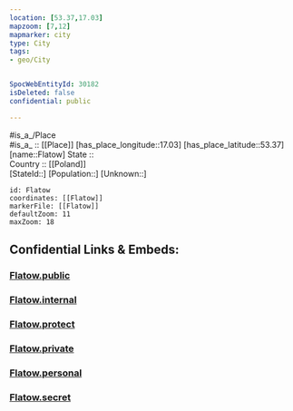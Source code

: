 ```yaml
---
location: [53.37,17.03] 
mapzoom: [7,12] 
mapmarker: city 
type: City
tags:
- geo/City


SpocWebEntityId: 30182
isDeleted: false
confidential: public

---
```

#is_a_/Place  
#is_a_ :: [[Place]] 
[has_place_longitude::17.03] 
[has_place_latitude::53.37] 
[name::Flatow] 
State ::  
Country :: [[Poland]]  
[StateId::] 
[Population::] 
[Unknown::] 


```leaflet
id: Flatow
coordinates: [[Flatow]] 
markerFile: [[Flatow]] 
defaultZoom: 11 
maxZoom: 18
```


## Confidential Links & Embeds: 

### [Flatow.public](/_public/\Earth\Continent\Europe\Europe~East\Poland\Provinces~Poland\Greater_Poland\CityFlatow.public.md) 

### [Flatow.internal](/_internal/\Earth\Continent\Europe\Europe~East\Poland\Provinces~Poland\Greater_Poland\CityFlatow.internal.md) 

### [Flatow.protect](/_protect/\Earth\Continent\Europe\Europe~East\Poland\Provinces~Poland\Greater_Poland\CityFlatow.protect.md) 

### [Flatow.private](/_private/\Earth\Continent\Europe\Europe~East\Poland\Provinces~Poland\Greater_Poland\CityFlatow.private.md) 

### [Flatow.personal](/_personal/\Earth\Continent\Europe\Europe~East\Poland\Provinces~Poland\Greater_Poland\CityFlatow.personal.md) 

### [Flatow.secret](/_secret/\Earth\Continent\Europe\Europe~East\Poland\Provinces~Poland\Greater_Poland\CityFlatow.secret.md)

